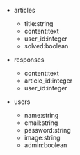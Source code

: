 - articles
  - title:string
  - content:text
  - user_id:integer
  - solved:boolean

- responses
  - content:text
  - article_id:integer
  - user_id:integer

- users
  - name:string
  - email:string
  - password:string
  - image:string
  - admin:boolean